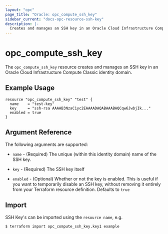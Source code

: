 ```yaml
---
layout: "opc"
page_title: "Oracle: opc_compute_ssh_key"
sidebar_current: "docs-opc-resource-ssh-key"
description: |-
  Creates and manages an SSH key in an Oracle Cloud Infrastructure Compute Classic identity domain.
---
```


# opc\_compute\_ssh_key

The ``opc_compute_ssh_key`` resource creates and manages an SSH key in an Oracle Cloud Infrastructure Compute Classic identity domain.

## Example Usage

```hcl
resource "opc_compute_ssh_key" "test" {
  name    = "test-key"
  key     = "ssh-rsa AAAAB3NzaC1yc2EAAAADAQABAAABAQCqw6JwbjIk..."
  enabled = true
}
```

## Argument Reference

The following arguments are supported:

* `name` - (Required) The unique (within this identity domain) name of the SSH key.

* `key` - (Required) The SSH key itself

* `enabled` - (Optional) Whether or not the key is enabled. This is useful if you want to temporarily disable an SSH key,
without removing it entirely from your Terraform resource definition. Defaults to `true`

## Import

SSH Key's can be imported using the `resource name`, e.g.

```shell
$ terraform import opc_compute_ssh_key.key1 example
```
